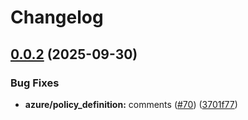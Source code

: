 # Changelog

## [0.0.2](https://github.com/Devjefffstev/terraform/compare/v0.0.1...v0.0.2) (2025-09-30)


### Bug Fixes

* **azure/policy_definition:** comments ([#70](https://github.com/Devjefffstev/terraform/issues/70)) ([3701f77](https://github.com/Devjefffstev/terraform/commit/3701f771ca99389cf392150360d482d48161092c))
